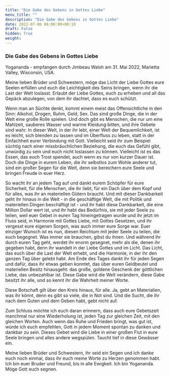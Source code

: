 ```yaml
---
title: "Die Gabe des Gebens in Gottes Liebe"
menu_title: ""
description: "Die Gabe des Gebens in Gottes Liebe"
date: 2022-07-06 06:00:00+00:10
draft: False
hidden: True
weight:
---
```

### Die Gabe des Gebens in Gottes Liebe

Yogananda - empfangen durch Jimbeau Walsh am 31. Mai 2022, Marietta Valley, Wisconsin, USA.

Meine lieben Brüder und Schwestern, möge das Licht der Liebe Gottes eure Seelen erfüllen und euch die Leichtigkeit des Seins bringen, wenn ihr die Last der Welt loslasst. Erlaubt der Liebe Gottes, euch zu erheben und all das Gepäck abzulegen, von dem ihr dachtet, dass es euch schützt.

Wenn man an Süchte denkt, kommt einem meist das Offensichtliche in den Sinn: Alkohol, Drogen, Ruhm, Geld, Sex. Das sind große Dinge, die in der Welt eine große Rolle spielen. Und doch gibt es Menschen, die nur um eine Mahlzeit, sauberes Wasser und warme Kleidung bitten, und ihre Gebete sind wahr. In dieser Welt, in der ihr lebt, einer Welt der Bequemlichkeit, ist es leicht, sich blenden zu lassen und im Überfluss zu leben, statt in der Einfachheit eurer Verbindung mit Gott. Vielleicht seid ihr zum Beispiel süchtig nach einer missbräuchlichen Beziehung, die euch das Gefühl gibt, unwürdig zu sein und euch nicht loslassen zu können. Vielleicht ist es das Essen, das euch Trost spendet, auch wenn es nur von kurzer Dauer ist. Doch die Dinge in eurem Leben, die ihr selbstlos zum Wohle anderer tut, sind ein großer Segen für die Welt, denn sie bereichern eure Seele und bringen Freude in euer Herz.

So wacht ihr an jedem Tag auf und dankt eurem Schöpfer für eure Sicherheit, für die Menschen, die ihr liebt, für ein Dach über dem Kopf und für alles, was ihr an materiellen Gütern braucht. Und mit dieser Dankbarkeit geht ihr hinaus in die Welt - in die geschäftige Welt, die mit Politik und materiellen Dingen beschäftigt ist - und ihr habt diese Dankbarkeit, die eine Million Dollar wert ist, und ihr habt das Bedürfnis, sie mit jeder Seele zu teilen, weil euer Gebet in euren Tag hineingetragen wurde und ihr jetzt im Fluss seid, in Harmonie mit Gottes Liebe, mit Gottes Gesetzen, und ihr vergesst eure eigenen Sorgen, was auch immer eure Sorge war. Euer einziger Wunsch ist es nun, diesen Reichtum mit jeder Seele zu teilen, die euch begegnet. Was immer sie brauchen, gibst du ihnen. Und während ihr durch euren Tag geht, werdet ihr enorm gesegnet, mehr als die, denen ihr gegeben habt, denn ihr wandelt in der Liebe Gottes und im Licht. Das Licht, das euch über die Last der Welt erhebt, und die Harmonie, in der ihr den ganzen Tag über gelebt habt. Am Ende des Tages dankt ihr für jeden Segen und dafür, dass ihr etwas geben konntet, das über euren Geldbeutel und materiellen Besitz hinausgeht: das große, goldene Geschenk der göttlichen Liebe, das unbezahlbar ist. Diese Gabe wird die Welt verändern, diese Gabe besitzt ihr alle, und so kennt ihr die Wahrheit meiner Worte.

Diese Botschaft gilt über den Kreis hinaus, für alle. Ja, gebt an Materialien, was ihr könnt, denn es gibt so viele, die in Not sind. Und die Sucht, die ihr nach dem Guten und dem Geben habt, gebt nicht auf.

Zum Schluss möchte ich euch daran erinnern, dass auch eure Gebetszeit manchmal nur eine Wiederholung ist, jeden Tag zur gleichen Zeit, mit den gleichen Worten. Auch wenn das Ruhe und Frieden bringt, was gut ist, würde ich euch empfehlen, Gott in jedem Moment spontan zu danken und dankbar zu sein. Dieses Gebet wird die Liebe in einer großen Flut in eure Seele bringen und alles andere wegspülen. Taucht tief in diese Gewässer ein.

Meine lieben Brüder und Schwestern, ihr seid ein Segen und ich danke euch noch einmal, dass ihr euch meine Worte zu Herzen genommen habt. Ich bin euer Bruder und Freund, bis in alle Ewigkeit. Ich bin Yogananda. Möge Gott euch segnen.